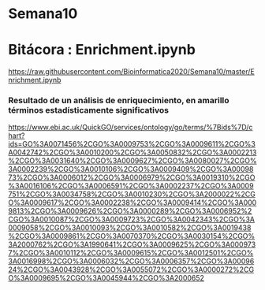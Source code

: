 # Semana10

# Bitácora : Enrichment.ipynb

https://raw.githubusercontent.com/Bioinformatica2020/Semana10/master/Enrichment.ipynb



### Resultado de un análisis de enriquecimiento, en amarillo términos estadísticamente significativos

https://www.ebi.ac.uk/QuickGO/services/ontology/go/terms/%7Bids%7D/chart?ids=GO%3A0071456%2CGO%3A0009753%2CGO%3A0009611%2CGO%3A0042742%2CGO%3A0010200%2CGO%3A0050832%2CGO%3A0002213%2CGO%3A0031640%2CGO%3A0009627%2CGO%3A0080027%2CGO%3A0002239%2CGO%3A0010106%2CGO%3A0009409%2CGO%3A0009873%2CGO%3A0006012%2CGO%3A0006979%2CGO%3A0019310%2CGO%3A0016106%2CGO%3A0006591%2CGO%3A0002237%2CGO%3A0009751%2CGO%3A0034758%2CGO%3A0010230%2CGO%3A2000022%2CGO%3A0009617%2CGO%3A0002238%2CGO%3A0009414%2CGO%3A0009813%2CGO%3A0009626%2CGO%3A0000289%2CGO%3A0006952%2CGO%3A0010087%2CGO%3A0009723%2CGO%3A0042343%2CGO%3A0009058%2CGO%3A0010093%2CGO%3A0010582%2CGO%3A0019438%2CGO%3A0009861%2CGO%3A0070370%2CGO%3A0030154%2CGO%3A2000762%2CGO%3A1990641%2CGO%3A0009625%2CGO%3A0009737%2CGO%3A0010112%2CGO%3A0009615%2CGO%3A0012501%2CGO%3A0016998%2CGO%3A0006032%2CGO%3A0006357%2CGO%3A0009624%2CGO%3A0043928%2CGO%3A0055072%2CGO%3A0000272%2CGO%3A0009695%2CGO%3A0045944%2CGO%3A2000652
